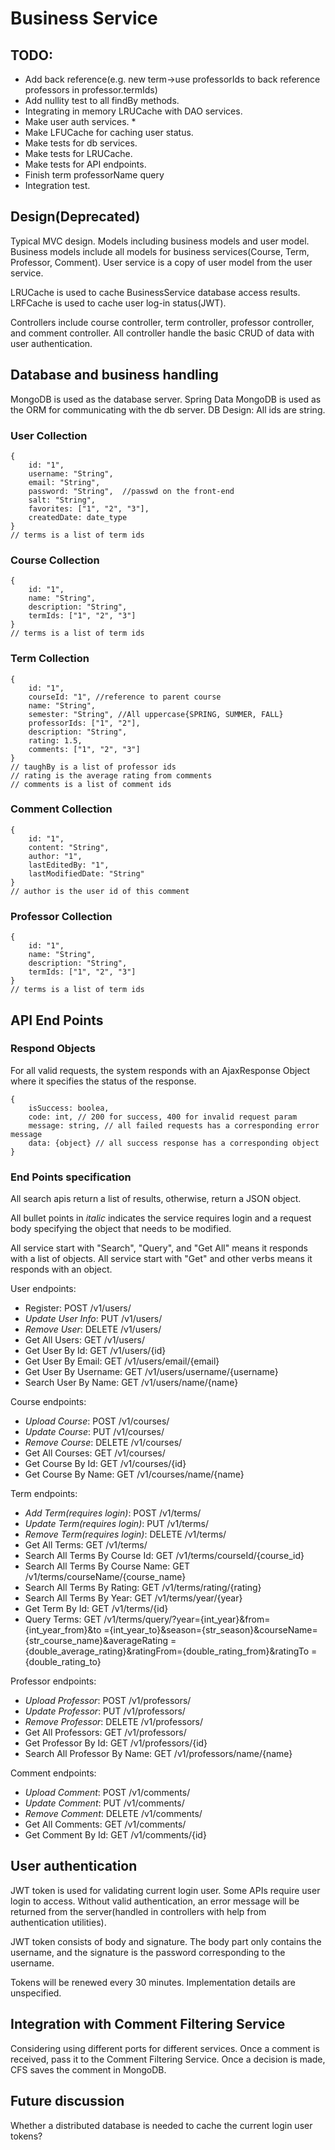 # Business Service

## TODO:
- Add back reference(e.g. new term->use professorIds to back reference 
professors in professor.termIds)
- Add nullity test to all findBy methods.
- Integrating in memory LRUCache with DAO services.
- Make user auth services. *
- Make LFUCache for caching user status.
- Make tests for db services.
- Make tests for LRUCache.
- Make tests for API endpoints.
- Finish term professorName query
- Integration test.

## Design(Deprecated)
Typical MVC design. 
Models including business models and user model. Business
models include all models for business services(Course, Term, Professor, 
Comment). User service is a copy of user model from the user service. 

LRUCache is used to cache BusinessService database access results. 
LRFCache is used to cache user log-in status(JWT).

Controllers include course controller, term controller, professor controller,
and comment controller. All controller handle the basic CRUD of data with 
user authentication.
 
## Database and business handling
 MongoDB is used as the database server. Spring Data MongoDB is used as the 
 ORM for communicating with the db server. 
DB Design:
All ids are string.
### User Collection
```
{
	id: "1", 
	username: "String", 
	email: "String", 
	password: "String",  //passwd on the front-end
	salt: "String",
	favorites: ["1", "2", "3"],
	createdDate: date_type
}
// terms is a list of term ids
```
### Course Collection
```
{
	id: "1",
	name: "String",
	description: "String",
	termIds: ["1", "2", "3"]
}
// terms is a list of term ids
```
### Term Collection
```
{
	id: "1",
	courseId: "1", //reference to parent course
	name: "String",
	semester: "String", //All uppercase{SPRING, SUMMER, FALL}
	professorIds: ["1", "2"],
	description: "String",
	rating: 1.5,
	comments: ["1", "2", "3"]
}
// taughBy is a list of professor ids
// rating is the average rating from comments
// comments is a list of comment ids
```
### Comment Collection
```
{
	id: "1",
	content: "String",
	author: "1",
	lastEditedBy: "1",
	lastModifiedDate: "String"
}
// author is the user id of this comment
```
### Professor Collection
```
{
	id: "1",
	name: "String",
	description: "String",
	termIds: ["1", "2", "3"]
}
// terms is a list of term ids
```

## API End Points

### Respond Objects
For all valid requests, the system responds with an AjaxResponse Object where
 it specifies the status of the response.
 
```
{
    isSuccess: boolea,
    code: int, // 200 for success, 400 for invalid request param
    message: string, // all failed requests has a corresponding error message
    data: {object} // all success response has a corresponding object
}
```

### End Points specification
All search apis return a list of results, otherwise, return a JSON object.

All bullet points in *italic* indicates the service requires login and a 
request body specifying the object that needs to be modified.

All service start with "Search", "Query", and "Get All" means it responds 
with a list of objects.
All service start with "Get" and other verbs means it responds with an object. 

User endpoints:
- Register: POST /v1/users/
- *Update User Info*: PUT /v1/users/
- *Remove User*: DELETE /v1/users/
- Get All Users: GET /v1/users/
- Get User By Id: GET /v1/users/{id}
- Get User By Email: GET /v1/users/email/{email}
- Get User By Username: GET /v1/users/username/{username}
- Search User By Name: GET /v1/users/name/{name}

Course endpoints:
- *Upload Course*: POST /v1/courses/
- *Update Course*: PUT /v1/courses/
- *Remove Course*: DELETE /v1/courses/
- Get All Courses: GET /v1/courses/
- Get Course By Id: GET /v1/courses/{id}
- Get Course By Name: GET /v1/courses/name/{name}

Term endpoints:
- *Add Term(requires login)*: POST /v1/terms/
- *Update Term(requires login)*: PUT /v1/terms/
- *Remove Term(requires login)*: DELETE /v1/terms/
- Get All Terms: GET /v1/terms/
- Search All Terms By Course Id: GET /v1/terms/courseId/{course_id}
- Search All Terms By Course Name: GET /v1/terms/courseName/{course_name}
- Search All Terms By Rating: GET /v1/terms/rating/{rating}
- Search All Terms By Year: GET /v1/terms/year/{year}
- Get Term By Id: GET /v1/terms/{id}
- Query Terms: GET /v1/terms/query/?year={int_year}&from={int_year_from}&to
={int_year_to}&season={str_season}&courseName={str_course_name}&averageRating
={double_average_rating}&ratingFrom={double_rating_from}&ratingTo
={double_rating_to}

Professor endpoints:
- *Upload Professor*: POST /v1/professors/
- *Update Professor*: PUT /v1/professors/
- *Remove Professor*: DELETE /v1/professors/
- Get All Professors: GET /v1/professors/
- Get Professor By Id: GET /v1/professors/{id}
- Search All Professor By Name: GET /v1/professors/name/{name}

Comment endpoints:
- *Upload Comment*: POST /v1/comments/
- *Update Comment*: PUT /v1/comments/
- *Remove Comment*: DELETE /v1/comments/
- Get All Comments: GET /v1/comments/
- Get Comment By Id: GET /v1/comments/{id}

## User authentication
JWT token is used for validating current login user. Some APIs require user 
login to access. Without valid authentication, an error message will be 
returned from the server(handled in controllers with help from 
authentication utilities).

JWT token consists of body and signature. The body part only contains the 
username, and the signature is the password corresponding to the username.

Tokens will be renewed every 30 minutes. Implementation details are unspecified.

## Integration with Comment Filtering Service
Considering using different ports for different services. Once a comment is 
received, pass it to the Comment Filtering Service. Once a decision is made, 
CFS saves the comment in MongoDB.

## Future discussion
Whether a distributed database is needed to cache the current login user tokens?
